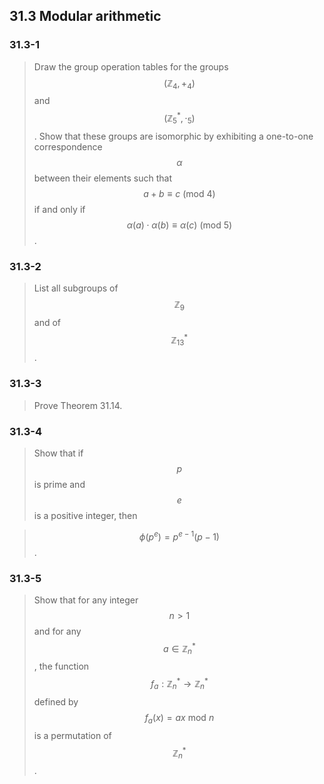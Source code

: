 ## 31.3 Modular arithmetic

### 31.3-1

> Draw the group operation tables for the groups $$(\mathbb{Z}_4, +_4)$$ and $$(\mathbb{Z}_5^*, \cdot_5)$$. Show that these groups are isomorphic by exhibiting a one-to-one correspondence $$\alpha$$ between their elements such that $$a + b \equiv c ~(\text{mod}~4)$$ if and only if $$\alpha(a) \cdot \alpha(b) \equiv \alpha(c) ~(\text{mod}~5)$$.

### 31.3-2

> List all subgroups of $$\mathbb{Z}_9$$ and of $$\mathbb{Z}_{13}^*$$.


### 31.3-3

> Prove Theorem 31.14.

### 31.3-4

> Show that if $$p$$ is prime and $$e$$ is a positive integer, then

> $$\phi(p^e) = p^{e-1}(p - 1)$$.

### 31.3-5

> Show that for any integer $$n > 1$$ and for any $$a \in \mathbb{Z}_n^*$$, the function $$f_a : \mathbb{Z}_n^* \rightarrow \mathbb{Z}_n^*$$ defined by $$f_a(x) = ax ~\text{mod}~ n$$ is a permutation of $$\mathbb{Z}_n^*$$.

